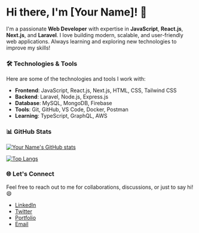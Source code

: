 # Hi there, I'm [Your Name]! 👋

I'm a passionate **Web Developer** with expertise in **JavaScript**, **React.js**, **Next.js**, and **Laravel**. I love building modern, scalable, and user-friendly web applications. Always learning and exploring new technologies to improve my skills!

### 🛠️ Technologies & Tools

Here are some of the technologies and tools I work with:

- **Frontend**: JavaScript, React.js, Next.js, HTML, CSS, Tailwind CSS
- **Backend**: Laravel, Node.js, Express.js
- **Database**: MySQL, MongoDB, Firebase
- **Tools**: Git, GitHub, VS Code, Docker, Postman
- **Learning**: TypeScript, GraphQL, AWS

### 📊 GitHub Stats

[![Your Name's GitHub stats](https://github-readme-stats.vercel.app/api?username=your-username&show_icons=true&theme=radical)](https://github.com/your-username)

[![Top Langs](https://github-readme-stats.vercel.app/api/top-langs/?username=your-username&layout=compact&theme=radical)](https://github.com/your-username)

### 🌐 Let's Connect

Feel free to reach out to me for collaborations, discussions, or just to say hi! 😄

- [LinkedIn](https://www.linkedin.com/in/yourprofile)
- [Twitter](https://twitter.com/yourhandle)
- [Portfolio](https://yourportfolio.com)
- [Email](mailto:your.email@example.com)
